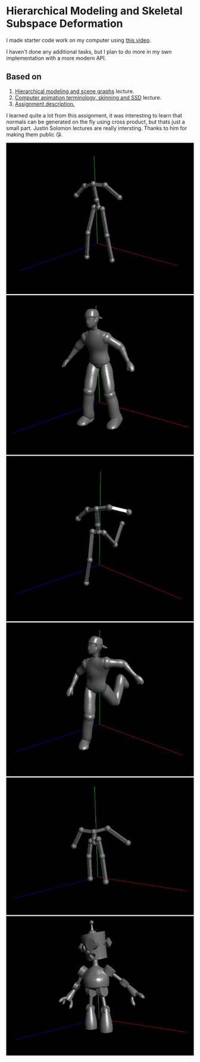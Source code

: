 # Hierarchical Modeling and Skeletal Subspace Deformation
I made starter code work on my computer using [this video](https://www.youtube.com/watch?v=nPl5mThO9so&ab_channel=MetaphysicsComputing).

I haven't done any additional tasks, but I plan to do more in my own implementation with a more modern API.

## Based on
1) [Hierarchical modeling and scene graphs](https://www.youtube.com/watch?v=JdhpViedm0g&list=PLQ3UicqQtfNuBjzJ-KEWmG1yjiRMXYKhh&index=5&ab_channel=JustinSolomon) lecture.
2) [Computer animation terminology, skinning and SSD](https://www.youtube.com/watch?v=5vcDnHXLLCg&list=PLQ3UicqQtfNuBjzJ-KEWmG1yjiRMXYKhh&index=6&ab_channel=JustinSolomon) lecture.
3) [Assignment description.](https://ocw.mit.edu/courses/6-837-computer-graphics-fall-2012/resources/mit6_837f12_assn2/)

I learned quite a lot from this assignment, it was interesting to learn that normals can be generated on the fly using cross product, but thats just a small part. Justin Solomon lectures are really intersting. Thanks to him for making them public 😘.

![skel1](https://github.com/akihiko47/MIT-6.837-Assignment2/blob/main/Images/skel1.jpg)
![mesh1](https://github.com/akihiko47/MIT-6.837-Assignment2/blob/main/Images/mesh1.jpg)
![skel2](https://github.com/akihiko47/MIT-6.837-Assignment2/blob/main/Images/skel2.jpg)
![mesh2](https://github.com/akihiko47/MIT-6.837-Assignment2/blob/main/Images/mesh2.jpg)
![skel3](https://github.com/akihiko47/MIT-6.837-Assignment2/blob/main/Images/skel3.jpg)
![mesh3](https://github.com/akihiko47/MIT-6.837-Assignment2/blob/main/Images/mesh3.jpg)